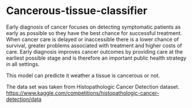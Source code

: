 # Cancerous-tissue-classifier

   Early diagnosis of cancer focuses on detecting symptomatic patients as early as possible so
they have the best chance for successful treatment. When cancer care is delayed or inaccessible there is a lower chance of survival, greater problems associated with treatment and higher costs of care. Early diagnosis improves cancer outcomes by providing care at the earliest possible stage and is therefore an important public health strategy in all settings.

This model can predicte it weather a tissue is cancerous or not.

The data set was taken from Histopathologic Cancer Detection dataset.
https://www.kaggle.com/competitions/histopathologic-cancer-detection/data
